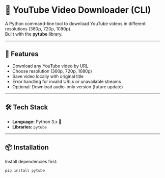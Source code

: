 # 🎥 YouTube Video Downloader (CLI)

A Python command-line tool to download YouTube videos in different resolutions (360p, 720p, 1080p).  
Built with the **pytube** library.

---

## 🚀 Features
- Download any YouTube video by URL  
- Choose resolution (360p, 720p, 1080p)  
- Save video locally with original title  
- Error handling for invalid URLs or unavailable streams  
- Optional: Download audio-only version (future update)

---

## 🛠 Tech Stack
- **Language:** Python 3.x 🐍  
- **Libraries:** `pytube`

---

## 📦 Installation
Install dependencies first:
```
pip install pytube
```

